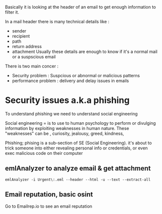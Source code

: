 Basically it is looking at the header of an email to get enough information to filter it.

In a mail header there is many technical details like :
- sender
- recipient
- path
- return address
- attachment
Usually these details are enough to know if it's a normal mail or a suspscious email 

There is two main concer : 
- Security problem : Suspcious or abnormal or malicious patterns
- performance problem : delivery and delay issues in emails

# Security issues a.k.a phishing

To understand phishing we need to understand social engineering 

Social engineering = is to use to human psychology to perform or divulging information by exploiting weaknesses in human nature. These "weaknesses" can be , curiosity, jealousy, greed, kindness, 

Phishing; phising is a sub-section of  SE (Social Engineering). it's about to trick someone into either revealing personal info or credentials, or even exec malicious code on their computer

## emlAnalyzer to analyze email & get attachment
`emlAnalyzer -i Urgent\:.eml --header --html -u --text --extract-all`
## Email reputation, basic osint
Go to Emailrep.io to see an email reputation
